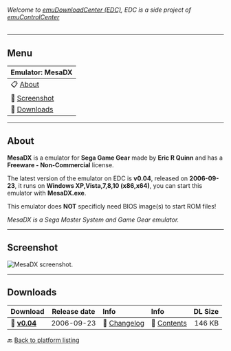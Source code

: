 ###### Welcome to [emuDownloadCenter (EDC)](https://github.com/PhoenixInteractiveNL/emuDownloadCenter/wiki/), EDC is a side project of [emuControlCenter](https://github.com/PhoenixInteractiveNL/emuControlCenter/wiki/)
***
## Menu
| **Emulator: MesaDX** |
|:---------|
| :clipboard: [About](#about) |
| :sunrise: [Screenshot](#screenshot) |
| :floppy_disk: [Downloads](#downloads) |
***
## About
**MesaDX** is a emulator for **Sega Game Gear** made by **Eric R Quinn** and has a **Freeware - Non-Commercial** license.

The latest version of the emulator on EDC is **v0.04**, released on **2006-09-23**, it runs on **Windows XP,Vista,7,8,10 (x86,x64)**, you can start this emulator with **MesaDX.exe**.

This emulator does **NOT** specificly need BIOS image(s) to start ROM files!

_MesaDX is a Sega Master System and Game Gear emulator._
***
## Screenshot
![](https://raw.githubusercontent.com/PhoenixInteractiveNL/emuDownloadCenter/master/hooks/mesadx/screen.jpg "MesaDX screenshot.")
***
## Downloads
| Download | Release date  | Info       | Info       | DL Size    |
|:---------|:-------------:|:-----------|:-----------|-----------:|
| :floppy_disk: [**v0.04**](https://github.com/PhoenixInteractiveNL/edc-repo0003/raw/master/mesadx/0.04.7z) | 2006-09-23 | :page_facing_up: [Changelog](https://github.com/PhoenixInteractiveNL/edc-repo0003/blob/master/mesadx/0.04_changelog.txt) | :mag_right: [Contents](https://github.com/PhoenixInteractiveNL/edc-repo0003/blob/master/mesadx/0.04_contents.txt) | 146 KB |

:back: [Back to platform listing](https://github.com/PhoenixInteractiveNL/emuDownloadCenter/wiki/EDC-Platform-List)
